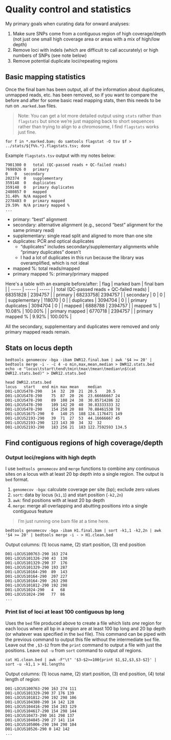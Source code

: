 # Quality control and statistics

My primary goals when curating data for onward analyses:
1. Make sure SNPs come from a contiguous region of high coverage/depth (not just one small high coverage area or areas with a mix of high/low depth)
2. Remove loci with indels (which are difficult to call accurately) or high numbers of SNPs (see note below)
3. Remove potential duplicate loci/repeating regions

## Basic mapping statistics

Once the final bam has been output, all of the information about duplicates, unmapped reads, etc. has been removed, so if you want to compare the before and after for some basic read mapping stats, then this needs to be run on `.marked.bam` files.
> Note: You can get a lot more detailed output using `stats` rather than `flagstats` but since we’re just mapping back to short sequences rather than trying to align to a chromosome, I find `flagstats` works just fine.
```
for f in *.marked.bam; do samtools flagstat -O tsv $f > ../stats/${f%%.*}.flagstats.tsv; done
```

Example `flagstats.tsv` output with my notes below:
```
7901300	0	total (QC-passed reads + QC-failed reads)
7698926	0	primary
0	0	secondary
202374	0	supplementary
359148	0	duplicates
359148	0	primary duplicates
2480857	0	mapped
31.40%	N/A	mapped %
2278483	0	primary mapped
29.59%	N/A	primary mapped %
...
```

- primary: “best” alignment
- secondary: alternative alignment (e.g., second “best” alignment for the same primary read)
- supplementary: single read split and aligned to more than one site
- duplicates: PCR and optical duplicates
	- “duplicates” includes secondary/supplementary alignments while “primary duplicates” doesn’t
	- I had a lot of duplicates in this run because the library was overamplified, which is not ideal
- mapped %: total reads/mapped
- primary mapped %: primary/primary mapped

Here's a table with an example before/after:
| flag | marked bam | final bam |
| ----- | ----- | ----- |
| total (QC-passed reads + QC-failed reads)	| 68351828 | 2394757 |
| primary	| 68233758| 2394757 |
| secondary	| 0	| 0 |
| supplementary	| 118070 | 0 |
| duplicates	| 3094704	| 0 |
| primary duplicates	| 3094704	| 0 |
| mapped	| 6888788	| 2394757 |
| mapped %	| 10.08%	| 100.00% |
| primary mapped	| 6770718	| 2394757 |
| primary mapped %	| 9.92%	| 100.00% |

All the secondary, supplementary and duplicates were removed and only primary mapped reads remain.

## Stats on locus depth

```
bedtools genomecov -bga -ibam DWR12.final.bam | awk '$4 >= 20' | bedtools merge -i - -c 4 -o min,max,mean,median > DWR12.stats.bed
echo -e "locus\tstart\tend\tmin\tmax\tmean\tmedian\n$(cat DWR12.stats.bed)" > DWR12.stats.bed
```

```
head DWR12.stats.bed 
locus	start	end	min	max	mean	median
D01-LOCUS478-290	14	32	20	21	20.5	20.5
D01-LOCUS478-290	75	87	20	26	23.66666667	24
D01-LOCUS478-290	89	108	24	38	30.85714286	32
D01-LOCUS478-290	109	142	20	40	30.83333333	32
D01-LOCUS478-290	154	258	20	88	70.88461538	78
D01-LOCUS1675-290	0	140	25	188	124.1176471	149
D01-LOCUS2193-290	39	71	27	53	44.16666667	45
D01-LOCUS2193-290	123	143	30	34	32	32
D01-LOCUS2193-290	183	256	21	183	122.7592593	134.5
```


## Find contiguous regions of high coverage/depth

### Output loci/regions with high depth
I use `bedtools genomecov` and `merge` functions to combine any continuous sites on a locus with at least 20 bp depth into a single region. The output is `bed` format.
1. `genomecov -bga`: calculate coverage per site (bp); exclude zero values
2. `sort`: data by locus (`k1,1`) and start position (`-k2,2n`)
3. `awk`: find positions with at least 20 bp depth
4. `merge`: merge all overlapping and abutting positions into a single contiguous feature

>I’m just running one bam file at a time here.

```
bedtools genomecov -bga -ibam H1.final.bam | sort -k1,1 -k2,2n | awk '$4 >= 20' | bedtools merge -i - > H1.clean.bed
```
Output columns: (1) locus name, (2) start position, (3) end position
```
D01-LOCUS100763-290	163	274
D01-LOCUS101326-290	43	130
D01-LOCUS101329-290	37	176
D01-LOCUS101329-290	193	287
D01-LOCUS10164-290	89	143
D01-LOCUS10164-290	207	227
D01-LOCUS10164-290	263	298
D01-LOCUS101812-290	192	298
D01-LOCUS1024-290	4	68
D01-LOCUS1024-290	77	86
...
```

### Print list of loci at least 100 contiguous bp long
Uses the `bed` file produced above to create a file which lists *one* region for each locus where all bp in a region are at least 100 bp long and 20 bp depth (or whatever was specified in the `bed` file). This command can be piped with the previous command to output this file without the intermediate `bed` file. Leave out the `,$3-$2` from the `print` command to output a file with just the positions. Leave out `-u` from `sort` command to output *all* regions.

```
cat H1.clean.bed | awk -F"\t" '$3-$2>=100{print $1,$2,$3,$3-$2}' | sort -u -k1,1 > H1.lengths
```

Output columns: (1) locus name, (2) start position, (3) end position, (4) total length of region:
```
D01-LOCUS100763-290 163 274 111
D01-LOCUS101329-290 37 176 139
D01-LOCUS101812-290 192 298 106
D01-LOCUS104380-290 14 142 128
D01-LOCUS104416-290 154 283 129
D01-LOCUS104617-290 154 298 144
D01-LOCUS10473-290 161 298 137
D01-LOCUS104845-290 27 141 114
D01-LOCUS105006-290 194 298 104
D01-LOCUS10526-290 0 142 142
...
```
